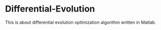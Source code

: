 # Differential-Evolution
This is about differential evolution optimization algorithm written in Matlab.
